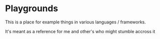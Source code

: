 # Playgrounds

This is a place for example things in various languages / frameworks.

It's meant as a reference for me and other's who might stumble accross it
